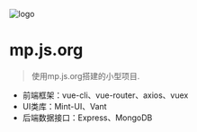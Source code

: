 ![logo](https://cncdn.github.io/js.org/img/icon.svg)

# mp.js.org

> 使用mp.js.org搭建的小型项目.

* 前端框架：vue-cli、vue-router、axios、vuex
* UI类库：Mint-UI、Vant
* 后端数据接口：Express、MongoDB
